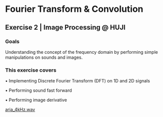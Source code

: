 # Fourier Transform & Convolution
## Exercise 2 | Image Processing @ HUJI

### Goals
Understanding the concept of the frequency domain by performing
simple manipulations on sounds and images. 

### This exercise covers
• Implementing Discrete Fourier Transform (DFT) on 1D and 2D signals

• Performing sound fast forward

• Performing image derivative


[//]: # (<audio controls>)

[//]: # (  <source src="/aria_4kHz.wav" type="audio/wav">)

[//]: # (</audio>)

[aria_4kHz.wav](external%2Faria_4kHz.wav)

